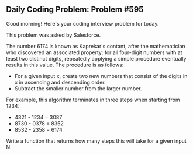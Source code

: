 ## Daily Coding Problem: Problem #595

Good morning! Here's your coding interview problem for today.

This problem was asked by Salesforce.

The number 6174 is known as Kaprekar's contant, after the mathematician who discovered an associated property: for all four-digit numbers with at least two distinct digits, repeatedly applying a simple procedure eventually results in this value. The procedure is as follows:

- For a given input x, create two new numbers that consist of the digits in x in ascending and descending order.
- Subtract the smaller number from the larger number.

For example, this algorithm terminates in three steps when starting from 1234:

- 4321 - 1234 = 3087
- 8730 - 0378 = 8352
- 8532 - 2358 = 6174

Write a function that returns how many steps this will take for a given input N.

